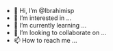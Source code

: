 - 👋 Hi, I’m @Ibrahimisp
- 👀 I’m interested in ...
- 🌱 I’m currently learning ...
- 💞️ I’m looking to collaborate on ...
- 📫 How to reach me ...

<!---
Ibrahimisp/Ibrahimisp is a ✨ special ✨ repository because its `README.md` (this file) appears on your GitHub profile.
You can click the Preview link to take a look at your changes.
--->
